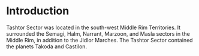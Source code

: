 # Introduction

Tashtor Sector was located in the south-west Middle Rim Territories.
It surrounded the Semagi, Halm, Narrant, Marzoon, and Masla sectors in the Middle Rim, in addition to the Jidlor Marches.
The Tashtor Sector contained the planets Takoda and Castilon.
